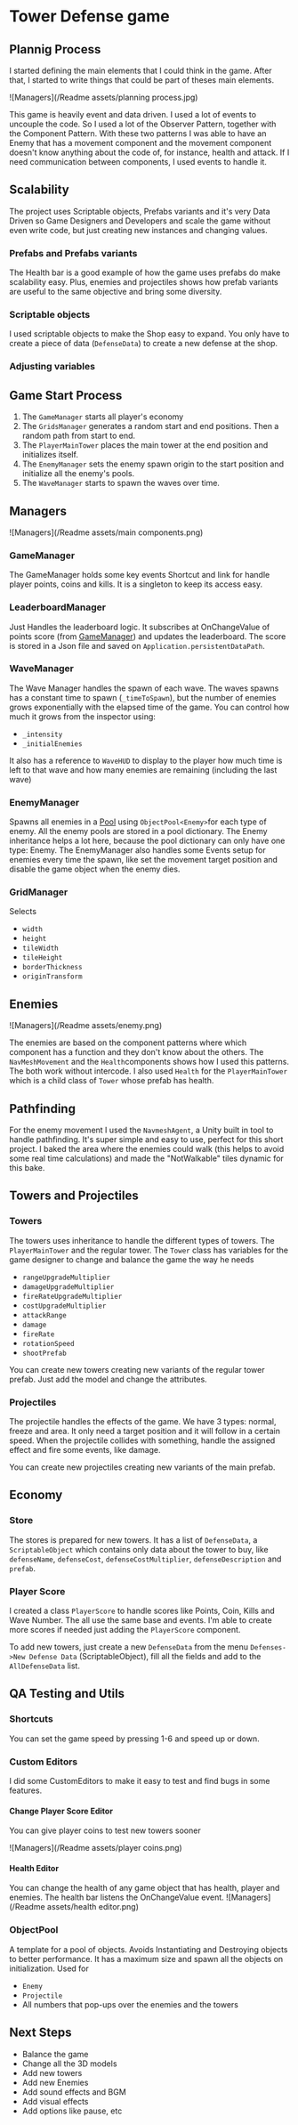 # Tower Defense game

## **Plannig Process**

I started defining the main elements that I could think in the game. After that, I started to write things that could be part of theses main elements.

![Managers](/Readme assets/planning process.jpg)

This game is heavily event and data driven. I used a lot of events to uncouple the code. So I used a lot of the Observer Pattern, together with the Component Pattern.
With these two patterns I was able to have an Enemy that has a movement component and the movement component doesn't know anything about the code of, for instance, health and attack.
If I need communication between components, I used events to handle it.

## **Scalability**
The project uses Scriptable objects, Prefabs variants and it's very Data Driven so Game Designers and Developers and scale the game without even write code, but just creating new instances and changing values.

### Prefabs and Prefabs variants
The Health bar is a good example of how the game uses prefabs do make scalability easy. Plus, enemies and projectiles shows how prefab variants are useful to the same objective and bring some diversity.

### Scriptable objects
I used scriptable objects to make the Shop easy to expand. You only have to create a piece of data (`DefenseData`) to create a new defense at the shop.

### Adjusting variables

## **Game Start Process**
1. The `GameManager` starts all player's economy 
2. The `GridsManager` generates a random start and end positions. Then a random path from start to end.
3. The `PlayerMainTower` places the main tower at the end position and initializes itself.
4. The `EnemyManager` sets the enemy spawn origin to the start position and initialize all the enemy's pools.
5. The `WaveManager` starts to spawn the waves over time.

## **Managers**

![Managers](/Readme assets/main components.png)

### **GameManager**

The GameManager holds some key events Shortcut and link for handle player points, coins and kills. It is a singleton to keep its access easy.

### **LeaderboardManager**

Just Handles the leaderboard logic. It subscribes at OnChangeValue of points score (from [GameManager](#gamemanager))
and updates the leaderboard. The score is stored in a Json file and saved on `Application.persistentDataPath`.

### **WaveManager**

The Wave Manager handles the spawn of each wave. The waves spawns has a constant time to spawn (`_timeToSpawn`), but the
number of enemies grows exponentially with the elapsed time of the game. You can control how much it grows from the
inspector using:

- `_intensity`
- `_initialEnemies`

It also has a reference to `WaveHUD` to display to the player how much time is left to that wave and how many enemies
are remaining (including the last wave)

### **EnemyManager**

Spawns all enemies in a [Pool](#objectpool) using `ObjectPool<Enemy>`for each type of enemy. All the enemy pools are stored in a pool dictionary.
The Enemy inheritance helps a lot here, because the pool dictionary can only have one type: Enemy.
The EnemyManager also handles some Events setup for enemies every time the spawn, like set the movement target position and disable the game object when the enemy dies.

### **GridManager**
Selects
- `width`
- `height`
- `tileWidth`
- `tileHeight`
- `borderThickness`
- `originTransform`

## **Enemies**

![Managers](/Readme assets/enemy.png)

The enemies are based on the component patterns where which component has a function and they don't know about the others. The `NavMeshMovement` and the `Health`components shows how I used this patterns. The both work without intercode.
I also used `Health` for the `PlayerMainTower` which is a child class of `Tower` whose prefab has health.

## **Pathfinding**
For the enemy movement I used the `NavmeshAgent`, a Unity built in tool to handle pathfinding. It's super simple and easy to use, perfect for this short project.
I baked the area where the enemies could walk (this helps to avoid some real time calculations) and made the "NotWalkable" tiles dynamic for this bake.

## **Towers and Projectiles**

### Towers
The towers uses inheritance to handle the different types of towers. The `PlayerMainTower` and the regular tower. The `Tower` class has variables for the game designer to change and balance the game the way he needs
- `rangeUpgradeMultiplier`
- `damageUpgradeMultiplier`
- `fireRateUpgradeMultiplier`
- `costUpgradeMultiplier`
- `attackRange`
- `damage`
- `fireRate`
- `rotationSpeed`
- `shootPrefab`

You can create new towers creating new variants of the regular tower prefab. Just add the model and change the attributes.

### Projectiles
The projectile handles the effects of the game. We have 3 types: normal, freeze and area. It only need a target position and it will follow in a certain speed. 
When the projectile collides with something, handle the assigned effect and fire some events, like damage.

You can create new projectiles creating new variants of the main prefab.

## **Economy**

### **Store**
The stores is prepared for new towers. It has a list of `DefenseData`, a `ScriptableObject` which contains only data about the tower to buy, like
`defenseName`, `defenseCost`, `defenseCostMultiplier`, `defenseDescription` and `prefab`.

### Player Score
I created a class `PlayerScore` to handle scores like Points, Coin, Kills and Wave Number. The all use the same base and events. I'm able to create more scores if needed just adding the `PlayerScore` component.

To add new towers, just create a new `DefenseData` from the menu `Defenses->New Defense Data` (ScriptableObject), fill all the fields and add to the `AllDefenseData` list.
## **QA Testing and Utils**

### Shortcuts
You can set the game speed by pressing 1-6 and speed up or down.

### Custom Editors
I did some CustomEditors to make it easy to test and find bugs in some features.

#### Change Player Score Editor
You can give player coins to test new towers sooner

![Managers](/Readme assets/player coins.png)

#### Health Editor
You can change the health of any game object that has health, player and enemies. The health bar listens the OnChangeValue event.
![Managers](/Readme assets/health editor.png)

### ObjectPool
A template for a pool of objects. Avoids Instantiating and Destroying objects to better performance. It has a maximum size and spawn all the objects on initialization.
Used for 
- `Enemy`
- `Projectile`
- All numbers that pop-ups over the enemies and the towers

## Next Steps
+ Balance the game 
+ Change all the 3D models
+ Add new towers
+ Add new Enemies
+ Add sound effects and BGM
+ Add visual effects
+ Add options like pause, etc